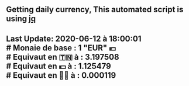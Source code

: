## Getting daily currency, This automated script is using [jq](https://stedolan.github.io/jq/)
## Last Update:  2020-06-12 à 18:00:01 </br># Monaie de base : 1 "EUR" 💶 </br> # Equivaut en 🇹🇳 à :  3.197508 </br> # Equivaut en 💵 à : 1.125479</br> # Equivaut en 🐱‍💻 à :  0.000119
